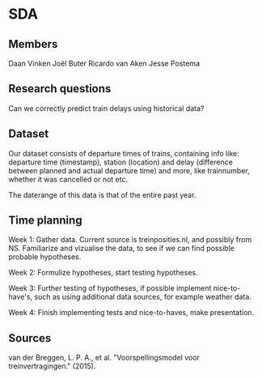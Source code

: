 # SDA

## Members
Daan Vinken
Joël Buter
Ricardo van Aken
Jesse Postema

## Research questions
Can we correctly predict train delays using historical data?

## Dataset
Our dataset consists of departure times of trains, containing info like:
departure time (timestamp), station (location) and delay (difference between planned and actual departure time) and more, like trainnumber, whether it was cancelled or not etc.

The daterange of this data is that of the entire past year.

## Time planning
Week 1:
Gather data. Current source is treinposities.nl, and possibly from NS.
Familiarize and vizualise the data, to see if we can find possible probable hypotheses.

Week 2:
Formulize hypotheses, start testing hypotheses.

Week 3:
Further testing of hypotheses, if possible implement nice-to-have's, such as using additional data sources, for example weather data.

Week 4:
Finish implementing tests and nice-to-haves, make presentation.

## Sources
van der Breggen, L. P. A., et al. "Voorspellingsmodel voor treinvertragingen." (2015).

